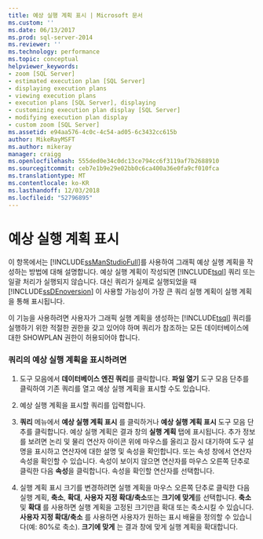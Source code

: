 ```yaml
---
title: 예상 실행 계획 표시 | Microsoft 문서
ms.custom: ''
ms.date: 06/13/2017
ms.prod: sql-server-2014
ms.reviewer: ''
ms.technology: performance
ms.topic: conceptual
helpviewer_keywords:
- zoom [SQL Server]
- estimated execution plan [SQL Server]
- displaying execution plans
- viewing execution plans
- execution plans [SQL Server], displaying
- customizing execution plan display [SQL Server]
- modifying execution plan display
- custom zoom [SQL Server]
ms.assetid: e94aa576-4c0c-4c54-ad05-6c3432cc615b
author: MikeRayMSFT
ms.author: mikeray
manager: craigg
ms.openlocfilehash: 555ded0e34c0dc13ce794cc6f3119af7b2688910
ms.sourcegitcommit: ceb7e1b9e29e02bb0c6ca400a36e0fa9cf010fca
ms.translationtype: MT
ms.contentlocale: ko-KR
ms.lasthandoff: 12/03/2018
ms.locfileid: "52796895"
---
```

# <a name="display-the-estimated-execution-plan"></a>예상 실행 계획 표시
  이 항목에서는 [!INCLUDE[ssManStudioFull](../../includes/ssmanstudiofull-md.md)]를 사용하여 그래픽 예상 실행 계획을 작성하는 방법에 대해 설명합니다. 예상 실행 계획이 작성되면 [!INCLUDE[tsql](../../includes/tsql-md.md)] 쿼리 또는 일괄 처리가 실행되지 않습니다. 대신 쿼리가 실제로 실행되었을 때 [!INCLUDE[ssDEnoversion](../../includes/ssdenoversion-md.md)] 이 사용할 가능성이 가장 큰 쿼리 실행 계획이 실행 계획을 통해 표시됩니다.  
  
 이 기능을 사용하려면 사용자가 그래픽 실행 계획을 생성하는 [!INCLUDE[tsql](../../includes/tsql-md.md)] 쿼리를 실행하기 위한 적절한 권한을 갖고 있어야 하며 쿼리가 참조하는 모든 데이터베이스에 대한 SHOWPLAN 권한이 허용되어야 합니다.  
  
### <a name="to-display-the-estimated-execution-plan-for-a-query"></a>쿼리의 예상 실행 계획을 표시하려면  
  
1.  도구 모음에서 **데이터베이스 엔진 쿼리**를 클릭합니다. **파일 열기** 도구 모음 단추를 클릭하여 기존 쿼리를 열고 예상 실행 계획을 표시할 수도 있습니다.  
  
2.  예상 실행 계획을 표시할 쿼리를 입력합니다.  
  
3.  **쿼리** 메뉴에서 **예상 실행 계획 표시** 를 클릭하거나 **예상 실행 계획 표시** 도구 모음 단추를 클릭합니다. 예상 실행 계획은 결과 창의 **실행 계획** 탭에 표시됩니다. 추가 정보를 보려면 논리 및 물리 연산자 아이콘 위에 마우스를 올리고 잠시 대기하여 도구 설명을 표시하고 연산자에 대한 설명 및 속성을 확인합니다. 또는 속성 창에서 연산자 속성을 확인할 수 있습니다. 속성이 보이지 않으면 연산자를 마우스 오른쪽 단추로 클릭한 다음 **속성**을 클릭합니다. 속성을 확인할 연산자를 선택합니다.  
  
4.  실행 계획 표시 크기를 변경하려면 실행 계획을 마우스 오른쪽 단추로 클릭한 다음 실행 계획, **축소**, **확대**, **사용자 지정 확대/축소**또는 **크기에 맞게**를 선택합니다. **축소** 및 **확대** 를 사용하면 실행 계획을 고정된 크기만큼 확대 또는 축소시킬 수 있습니다. **사용자 지정 확대/축소** 를 사용하면 사용자가 원하는 표시 배율을 정의할 수 있습니다(예: 80%로 축소). **크기에 맞게** 는 결과 창에 맞게 실행 계획을 확대합니다.  
  
  
